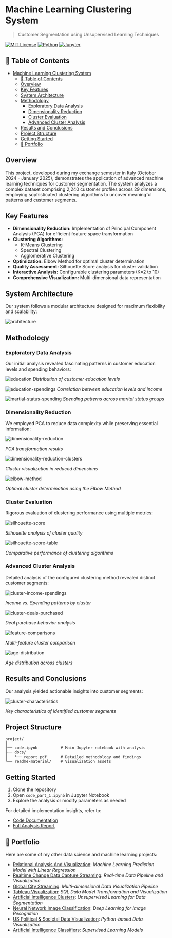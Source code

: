# Machine Learning Clustering System

> Customer Segmentation using Unsupervised Learning Techniques

[![MIT License](https://img.shields.io/badge/License-MIT-green.svg)](https://choosealicense.com/licenses/mit/)
[![Python](https://img.shields.io/badge/Python-3.8%2B-blue)](https://www.python.org/)
[![Jupyter](https://img.shields.io/badge/Jupyter-Notebook-orange)](https://jupyter.org/)

## 📑 Table of Contents

- [Machine Learning Clustering System](#machine-learning-clustering-system)
  - [📑 Table of Contents](#-table-of-contents)
  - [Overview](#overview)
  - [Key Features](#key-features)
  - [System Architecture](#system-architecture)
  - [Methodology](#methodology)
    - [Exploratory Data Analysis](#exploratory-data-analysis)
    - [Dimensionality Reduction](#dimensionality-reduction)
    - [Cluster Evaluation](#cluster-evaluation)
    - [Advanced Cluster Analysis](#advanced-cluster-analysis)
  - [Results and Conclusions](#results-and-conclusions)
  - [Project Structure](#project-structure)
  - [Getting Started](#getting-started)
  - [💼 Portfolio](#-portfolio)

## Overview

This project, developed during my exchange semester in Italy (October 2024 - January 2025), demonstrates the application of advanced machine learning techniques for customer segmentation. The system analyzes a complex dataset comprising 2,240 customer profiles across 29 dimensions, employing sophisticated clustering algorithms to uncover meaningful patterns and customer segments.

## Key Features

- **Dimensionality Reduction:** Implementation of Principal Component Analysis (PCA) for efficient feature space transformation
- **Clustering Algorithms:**
  - K-Means Clustering
  - Spectral Clustering
  - Agglomerative Clustering
- **Optimization:** Elbow Method for optimal cluster determination
- **Quality Assessment:** Silhouette Score analysis for cluster validation
- **Interactive Analysis:** Configurable clustering parameters (K=2 to 10)
- **Comprehensive Visualization:** Multi-dimensional data representation

## System Architecture

Our system follows a modular architecture designed for maximum flexibility and scalability:

![architecture](readme-material/architecture.PNG)

## Methodology

### Exploratory Data Analysis

Our initial analysis revealed fascinating patterns in customer education levels and spending behaviors:

![education](readme-material/1-education.PNG)
*Distribution of customer education levels*

![education-spendings](readme-material/2-education-levels-income.PNG)
*Correlation between education levels and income*

![martial-status-spending](readme-material/3-marital-status-spending.PNG)
*Spending patterns across marital status groups*

### Dimensionality Reduction

We employed PCA to reduce data complexity while preserving essential information:

![dimensionality-reduction](readme-material/4-dimensionality-reduction.PNG)

*PCA transformation results*

![dimensionality-reduction-clusters](readme-material/5-dimenstionality-reduction-clusters.PNG)

*Cluster visualization in reduced dimensions*

![elbow-method](readme-material/6-elbow-method.PNG)

*Optimal cluster determination using the Elbow Method*

### Cluster Evaluation

Rigorous evaluation of clustering performance using multiple metrics:

![silhouette-score](readme-material/7-silhouette-score.PNG)

*Silhouette analysis of cluster quality*

![silhouette-score-table](readme-material/8-silhouette-score.PNG)

*Comparative performance of clustering algorithms*

### Advanced Cluster Analysis

Detailed analysis of the configured clustering method revealed distinct customer segments:

![cluster-income-spendings](readme-material/9-cluster-income-spendings.PNG)

*Income vs. Spending patterns by cluster*

![cluster-deals-purchased](readme-material/10-cluster-deals-purchased.PNG)

*Deal purchase behavior analysis*

![feature-comparisons](readme-material/11-feature-comparisons.PNG)

*Multi-feature cluster comparison*

![age-distribution](readme-material/12-age-distribution.PNG)

*Age distribution across clusters*

## Results and Conclusions

Our analysis yielded actionable insights into customer segments:

![cluster-characteristics](readme-material/cluster-characteristics.PNG)

*Key characteristics of identified customer segments*

## Project Structure

```
project/
│
├── code.ipynb          # Main Jupyter notebook with analysis
├── docs/
│   └── report.pdf      # Detailed methodology and findings
└── readme-material/    # Visualization assets
```

## Getting Started

1. Clone the repository
2. Open `code_part_1.ipynb` in Jupyter Notebook
3. Explore the analysis or modify parameters as needed

For detailed implementation insights, refer to:
- [Code Documentation](code_part_1.ipynb)
- [Full Analysis Report](/docs/report.pdf)

## 💼 Portfolio

Here are some of my other data science and machine learning projects:

- [Relational Analysis And Visualization](https://github.com/mrjex/Relational-Analysis-and-Visualization): *Machine Learning Prediction Model with Linear Regression*
- [Realtime Change Data Capture Streaming](https://github.com/mrjex/Realtime-Data-Capture-Streaming): *Real-time Data Pipeline and Visualization*
- [Global City Streaming](https://github.com/mrjex/Global-City-Streaming): *Multi-dimensional Data Visualization Pipeline*
- [Tableau Visualization](https://github.com/mrjex/Tableau-Visualization): *SQL Data Model Transformation and Visualization*
- [Artificial Intelligence Clusters](https://github.com/mrjex/Artificial-Intelligence-Clusters): *Unsupervised Learning for Data Segmentation*
- [Neural Network Image Classification](https://github.com/mrjex/Neural-Network-Image-Classification): *Deep Learning for Image Recognition*
- [US Political & Societal Data Visualization](https://github.com/mrjex/US-Political-and-Societal-Data-Visualization): *Python-based Data Visualization*
- [Artificial Intelligence Classifiers](https://github.com/mrjex/Artificial-Intelligence-Classifiers): *Supervised Learning Models*
